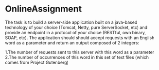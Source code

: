 # OnlineAssignment

The task is to build a server-side application built on a java-based technology of your choice (Tomcat, Netty, pure ServerSocket, etc) and provide an endpoint in a protocol of your choice (RESTful, own binary, SOAP, etc). The application should should accept requests with an English word as a parameter and return an output composed of 2 integers:

1.The number of requests sent to this server with this word as a parameter
2.The number of occurrences of this word in this set of text files (which comes from Project Gutenberg)
